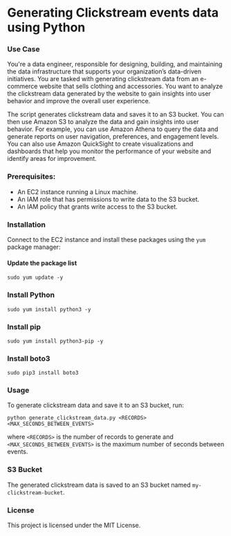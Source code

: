 # Generating Clickstream events data using Python

### Use Case
You're a data engineer, responsible for designing, building, and maintaining the data infrastructure that supports your organization’s data-driven initiatives. 
You are tasked with generating clickstream data from an e-commerce website that sells clothing and accessories.
You want to analyze the clickstream data generated by the website to gain insights into user behavior and improve the overall user experience.

The script generates clickstream data and saves it to an S3 bucket. You can then use Amazon S3 to analyze the data and gain insights into user behavior. 
For example, you can use Amazon Athena to query the data and generate reports on user navigation, preferences, and engagement levels. 
You can also use Amazon QuickSight to create visualizations and dashboards that help you monitor the performance of your website and identify areas for improvement.

### Prerequisites:

* An EC2 instance running a Linux machine.
* An IAM role that has permissions to write data to the S3 bucket.
* An IAM policy that grants write access to the S3 bucket.

### Installation
Connect to the EC2 instance and install these packages using the `yum` package manager:


#### Update the package list
```
sudo yum update -y
```
### Install Python
```
sudo yum install python3 -y
```
### Install pip
```
sudo yum install python3-pip -y
```
### Install boto3
```
sudo pip3 install boto3
```

### Usage
To generate clickstream data and save it to an S3 bucket, run:

```
python generate_clickstream_data.py <RECORDS> <MAX_SECONDS_BETWEEN_EVENTS>
```
where `<RECORDS>` is the number of records to generate and `<MAX_SECONDS_BETWEEN_EVENTS>` is the maximum number of seconds between events.

### S3 Bucket
The generated clickstream data is saved to an S3 bucket named `my-clickstream-bucket`.

### License
This project is licensed under the MIT License.
